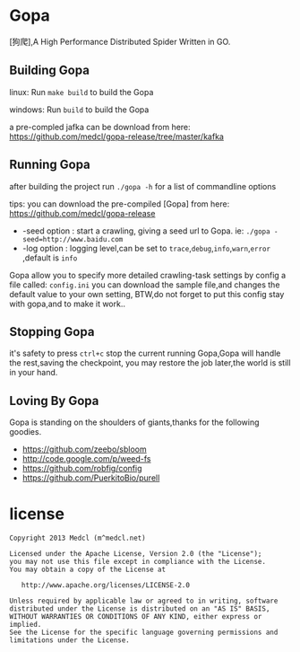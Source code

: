 # Gopa #
[狗爬],A High Performance Distributed  Spider Written in GO.


## Building Gopa ##

linux: Run `make build` to build the Gopa

windows: Run `build` to build the Gopa

a pre-compled jafka can be download from here:
https://github.com/medcl/gopa-release/tree/master/kafka


## Running Gopa ##

after building the project run `./gopa -h` for a list of commandline options

tips: you can download the pre-compiled [Gopa] from here: https://github.com/medcl/gopa-release

* -seed option : start a crawling, giving a seed url to Gopa. ie: `./gopa -seed=http://www.baidu.com`
* -log option : logging level,can be set to `trace`,`debug`,`info`,`warn`,`error` ,default is `info`

Gopa allow you to specify more detailed crawling-task settings by config a file called: `config.ini`
you can download the sample file,and changes the default value to your own setting,
BTW,do not forget to put this config stay with gopa,and to make it work..

## Stopping Gopa ##

it's safety to press `ctrl+c` stop the current running Gopa,Gopa will handle the rest,saving the checkpoint,
you may restore the job later,the world is still in your hand.


## Loving By Gopa ##

Gopa is standing on the shoulders of giants,thanks for the following goodies.

* https://github.com/zeebo/sbloom
* http://code.google.com/p/weed-fs
* https://github.com/robfig/config
* https://github.com/PuerkitoBio/purell


license
=======
    Copyright 2013 Medcl (m^medcl.net)

    Licensed under the Apache License, Version 2.0 (the "License");
    you may not use this file except in compliance with the License.
    You may obtain a copy of the License at

       http://www.apache.org/licenses/LICENSE-2.0

    Unless required by applicable law or agreed to in writing, software
    distributed under the License is distributed on an "AS IS" BASIS,
    WITHOUT WARRANTIES OR CONDITIONS OF ANY KIND, either express or implied.
    See the License for the specific language governing permissions and
    limitations under the License.